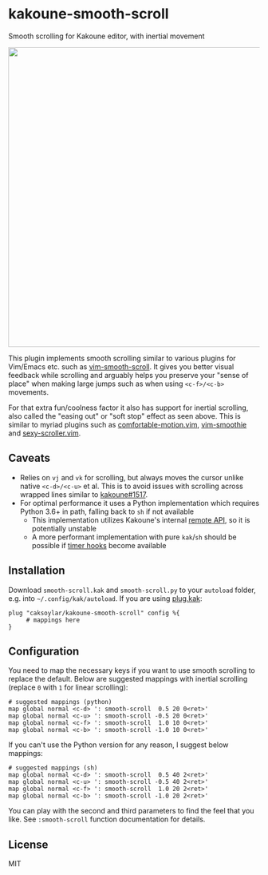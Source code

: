 # kakoune-smooth-scroll
Smooth scrolling for Kakoune editor, with inertial movement

<a href="https://asciinema.org/a/348495?autoplay=1&loop=1" target="_blank"><img src="https://asciinema.org/a/348495.svg" width="600"/></a>

This plugin implements smooth scrolling similar to various plugins for Vim/Emacs etc. such as [vim-smooth-scroll](https://github.com/terryma/vim-smooth-scroll).
It gives you better visual feedback while scrolling and arguably helps you preserve your "sense of place" when making large jumps such as when using `<c-f>/<c-b>` movements.

For that extra fun/coolness factor it also has support for inertial scrolling, also called the "easing out" or "soft stop" effect as seen above.
This is similar to myriad plugins such as [comfortable-motion.vim](https://github.com/yuttie/comfortable-motion.vim), [vim-smoothie](https://github.com/psliwka/vim-smoothie/) and [sexy-scroller.vim](https://github.com/joeytwiddle/sexy_scroller.vim).

## Caveats
- Relies on `vj` and `vk` for scrolling, but always moves the cursor unlike native `<c-d>/<c-u>` et al.
This is to avoid issues with scrolling across wrapped lines similar to [kakoune#1517](https://github.com/mawww/kakoune/issues/1517).
- For optimal performance it uses a Python implementation which requires Python 3.6+ in path, falling back to `sh` if not available
  - This implementation utilizes Kakoune's internal [remote API](https://github.com/mawww/kakoune/blob/master/src/remote.hh), so it is potentially unstable
  - A more performant implementation with pure `kak`/`sh` should be possible if [timer hooks](https://github.com/mawww/kakoune/issues/2337#issuecomment-416531650) become available

## Installation
Download `smooth-scroll.kak` and `smooth-scroll.py` to your `autoload` folder, e.g. into `~/.config/kak/autoload`. If you are using [plug.kak](https://gitlab.com/andreyorst/plug.kak):
```kak
plug "caksoylar/kakoune-smooth-scroll" config %{
     # mappings here
}
```

## Configuration

You need to map the necessary keys if you want to use smooth scrolling to replace the default. Below are suggested mappings with inertial scrolling (replace `0` with `1` for linear scrolling):
```kak
# suggested mappings (python)
map global normal <c-d> ': smooth-scroll  0.5 20 0<ret>'
map global normal <c-u> ': smooth-scroll -0.5 20 0<ret>'
map global normal <c-f> ': smooth-scroll  1.0 10 0<ret>'
map global normal <c-b> ': smooth-scroll -1.0 10 0<ret>'
```

If you can't use the Python version for any reason, I suggest below mappings:
```kak
# suggested mappings (sh)
map global normal <c-d> ': smooth-scroll  0.5 40 2<ret>'
map global normal <c-u> ': smooth-scroll -0.5 40 2<ret>'
map global normal <c-f> ': smooth-scroll  1.0 20 2<ret>'
map global normal <c-b> ': smooth-scroll -1.0 20 2<ret>'
```

You can play with the second and third parameters to find the feel that you like. See `:smooth-scroll` function documentation for details.

## License
MIT
